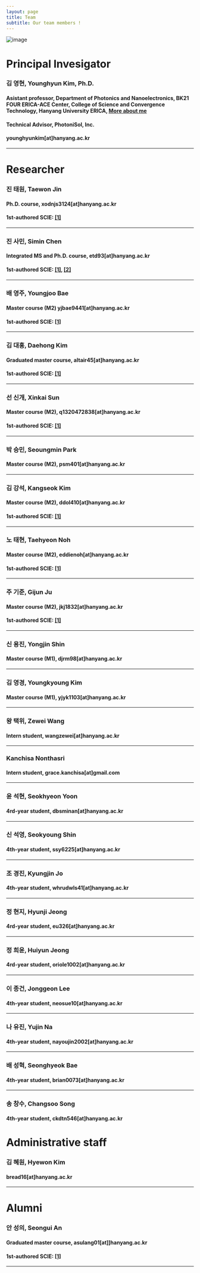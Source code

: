 ```yaml
---
layout: page
title: Team
subtitle: Our team members !
---
```

<!-- 
[image](https://user-images.githubusercontent.com/32427749/150480395-9e9eb3b9-28cc-4b5e-b56d-7a91ed5d0162.png)
![image](https://user-images.githubusercontent.com/80964488/187574283-b1d4ce28-f398-4d0d-be57-c3e99ea4232e.jpg)
![image](https://user-images.githubusercontent.com/32427749/234727826-d155cf17-c6e4-4196-b1c9-6e7d200471e1.png)
![image](https://user-images.githubusercontent.com/32427749/234727890-465225ea-94b3-4f07-933d-9b3c0d16b25a.png)
-->
![image](https://github.com/yh2424/yh2424.github.io/assets/32427749/ce6cbbf0-5998-4b80-acd3-e16f076e5200)

# Principal Invesigator

### 김 영현, Younghyun Kim, Ph.D.
#### Asistant professor, Department of Photonics and Nanoelectronics, BK21 FOUR ERICA-ACE Center, College of Science and Convergence Technology, Hanyang University ERICA, [More about me](https://yh2424.github.io/people/younghyunkim) 
#### Technical Advisor, PhotoniSol, Inc.
<!--- 
#### Director of Neuromorphic Materials and Devices, Pebble-Square, Inc.
--->
#### younghyunkim[at]hanyang.ac.kr
 

---
<!--- 
| ![image](https://user-images.githubusercontent.com/32427749/127579757-95fe1d97-7820-4485-acfe-42483abd727e.png) | 김영현, Younghyun Kim, Ph.D. |
--->


# Researcher

### 진 태원, Taewon Jin
#### Ph.D. course, xodnjs3124[at]hanyang.ac.kr<!---,  [More about me](https://yh2424.github.io/people/taewonjin)--->
#### 1st-authored SCIE: [[1]](https://pubs.rsc.org/en/Content/ArticleLanding/2023/NA/D2NA00713D)
---

### 진 사민, Simin Chen 
#### Integrated MS and Ph.D. course, etd93[at]hanyang.ac.kr <!---, [More about me](https://yh2424.github.io/people/siminchen)--->
#### 1st-authored SCIE: [[1]](https://link.springer.com/article/10.1007/s40042-024-01079-7), [[2]](https://pubs.rsc.org/en/content/articlelanding/2024/nr/d4nr02393e#!divAbstract)
---

### 배 영주, Youngjoo Bae
#### Master course (M2) yjbae9441[at]hanyang.ac.kr <!---, [More about me](https://yh2424.github.io/people/youngjoobae)--->
#### 1st-authored SCIE: [[1]](https://ieeexplore.ieee.org/document/10263591)
---

### 김 대홍, Daehong Kim
#### Graduated master course, altair45[at]hanyang.ac.kr <!---, [More about me](https://yh2424.github.io/people/daehongkim)--->
#### 1st-authored SCIE: [[1]](https://doi.org/10.1109/JPHOT.2023.3331194)
---

### 선 신개, Xinkai Sun
#### Master course (M2), q1320472838[at]hanyang.ac.kr <!---, [More about me](https://yh2424.github.io/people/xinkaisun)--->
#### 1st-authored SCIE: [[1]](https://pubs.acs.org/doi/full/10.1021/acsaelm.4c00100)
---

### 박 승민, Seoungmin Park
#### Master course (M2), psm401[at]hanyang.ac.kr <!---, [More about me](https://yh2424.github.io/people/seoungminpark)--->
---

### 김 강석, Kangseok Kim 
#### Master course (M2), ddol410[at]hanyang.ac.kr <!---, [More about me](https://yh2424.github.io/people/kangseokkim)  --->
#### 1st-authored SCIE: [[1]](https://www.coppjournal.org/journal/view.html?uid=1557&pn=current_issue)
---

### 노 태현, Taehyeon Noh
#### Master course (M2), eddienoh[at]hanyang.ac.kr <!---, [More about me](https://yh2424.github.io/people/NTH)  --->
#### 1st-authored SCIE: [[1]](https://pubs.rsc.org/en/content/articlelanding/2024/nr/d4nr02393e#!divAbstract)
---

### 주 기준, Gijun Ju
#### Master course (M2), jkj1832[at]hanyang.ac.kr <!---, [More about me](https://yh2424.github.io/people/gijunju)--->
#### 1st-authored SCIE: [[1]](https://www.coppjournal.org/journal/view.html?uid=1557&pn=current_issue)
---

### 신 용진, Yongjin Shin
#### Master course (M1), djrm98[at]hanyang.ac.kr <!---, [More about me](https://yh2424.github.io/people/yongjinshin)--->

---

### 김 영경, Youngkyoung Kim
#### Master course (M1), yjyk1103[at]hanyang.ac.kr
---

### 왕 택위, Zewei Wang 
#### Intern student, wangzewei[at]hanyang.ac.kr

---

### Kanchisa Nonthasri 
#### Intern student, grace.kanchisa[at]gmail.com 

---

### 윤 석현, Seokhyeon Yoon
#### 4rd-year student, dbsminan[at]hanyang.ac.kr

---

### 신 석영, Seokyoung Shin
#### 4th-year student, ssy6225[at]hanyang.ac.kr

---

### 조 경진, Kyungjin Jo
#### 4th-year student, whrudwls41[at]hanyang.ac.kr

---

### 정 현지, Hyunji Jeong
#### 4rd-year student, eu326[at]hanyang.ac.kr

---

### 정 희윤, Huiyun Jeong
#### 4rd-year student, oriole1002[at]hanyang.ac.kr

---

### 이 종건, Jonggeon Lee
#### 4th-year student, neosue10[at]hanyang.ac.kr

---

### 나 유진, Yujin Na
#### 4th-year student, nayoujin2002[at]hanyang.ac.kr

---

### 배 성혁, Seonghyeok Bae
#### 4th-year student, brian0073[at]hanyang.ac.kr

---

### 송 창수, Changsoo Song
#### 4th-year student, ckdtn546[at]hanyang.ac.kr

# Administrative staff

### 김 혜원, Hyewon Kim 
#### bread16[at]hanyang.ac.kr <!---, [More about me](https://yh2424.github.io/people/siminchen)--->
---




# Alumni


### 안 성의, Seongui An
#### Graduated master course, asulang01[at]]hanyang.ac.kr<!---, [More about me](https://yh2424.github.io/people/seonguian)--->
#### 1st-authored SCIE: [[1]](https://ieeexplore.ieee.org/document/10620402)

---

<!--- 
# Alumni

### 김 유신, Yushin Kim
#### KTN Optical Phase Shifter, 학부(캡스톤, 2021S, 2021F), kimyushin[at]hanyang.ac.kr
---

### 송 준수, Joonsoo Song
#### ITZO Thin film transistor, 학부(캡스톤, 2021F), sb020578[at]hanyang.ac.kr
---

### 정 재웅, Jaewoong Jung
#### SiGe Optical Phase Shifter, 학부(캡스톤, 2021F), greg3073[at]hanyang.ac.kr
---

### 지 요섭, Yoseop Chi
#### 4th-year student, gowldytjq98[at]hanyang.ac.kr 

---

### 김 태인, Taein Kim
#### 4th-year student, tikim1201[at]hanyang.ac.kr 

---

### 박 정현, Junghyun Park
#### 4th-year student, gguk19[at]hanyang.ac.kr

---
### 노 정완, Jungwan Noh
#### 3th-year student, npower220[at]hanyang.ac.kr

---
--->
